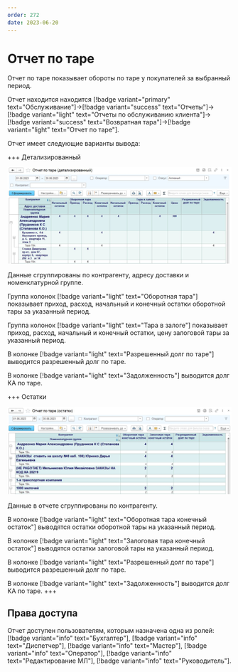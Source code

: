```yaml
---
order: 272
date: 2023-06-20
---
```

# Отчет по таре

Отчет по таре показывает обороты по таре у покупателей за выбранный период.

Отчет находится находится [!badge variant="primary" text="Обслуживание"]->[!badge variant="success" text="Отчеты"]->[!badge variant="light" text="Отчеты по обслуживанию клиента"]->[!badge variant="success" text="Возвратная тара"]->[!badge variant="light" text="Отчет по таре"].

Отчет имеет следующие варианты вывода:

+++ Детализированный

![](/images/Отчет_по_таре_детализированный.jpg)

Данные сгруппированы по контрагенту, адресу доставки и номенклатурной группе.

Группа колонок [!badge variant="light" text="Оборотная тара"] показывает приход, расход, начальный и конечный остатки оборотной тары за указанный период.

Группа колонок [!badge variant="light" text="Тара в залоге"] показывает приход, расход, начальный и конечный остатки, цену залоговой тары за указанный период.

В колонке  [!badge variant="light" text="Разрешенный долг по таре"] выводится разрешенный долг по таре.

В колонке [!badge variant="light" text="Задолженность"] выводится долг КА по таре.

+++ Остатки

![](/images/Отчет_по_таре_остатки.jpg)

Данные в отчете сгруппированы по контрагенту.

В колонке [!badge variant="light" text="Оборотная тара конечный остаток"] выводятся остатки оборотной тары на указанный период.

В колонке [!badge variant="light" text="Залоговая тара конечный остаток"] выводятся остатки залоговой тары на указанный период.

В колонке [!badge variant="light" text="Разрешенный долг по таре"]  выводится разрешенный долг по таре.

В колонке [!badge variant="light" text="Задолженность"] выводится долг КА по таре.
+++

## Права доступа

Отчет доступен пользователям, которым назначена одна из ролей: [!badge variant="info" text="Бухгалтер"], [!badge variant="info" text="Диспетчер"], [!badge variant="info" text="Мастер"], [!badge variant="info" text="Оператор"], [!badge variant="info" text="Редактирование МЛ"], [!badge variant="info" text="Руководитель"].
